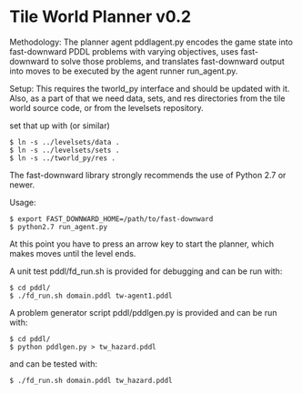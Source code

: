 Tile World Planner v0.2
=======================

Methodology:
The planner agent pddlagent.py encodes the game state into fast-downward PDDL
problems with varying objectives, uses fast-downward to solve those problems,
and translates fast-downward output into moves to be executed by the agent
runner run_agent.py.

Setup:
This requires the tworld_py interface and should be updated with it.  Also,
as a part of that we need data, sets, and res directories from the tile world
source code, or from the levelsets repository.

set that up with (or similar)

    $ ln -s ../levelsets/data .
    $ ln -s ../levelsets/sets .
    $ ln -s ../tworld_py/res .

The fast-downward library strongly recommends the use of Python 2.7 or newer.

Usage:

    $ export FAST_DOWNWARD_HOME=/path/to/fast-downward
    $ python2.7 run_agent.py

At this point you have to press an arrow key to start the planner, which makes
moves until the level ends.

A unit test pddl/fd_run.sh is provided for debugging and can be run with:

    $ cd pddl/
    $ ./fd_run.sh domain.pddl tw-agent1.pddl

A problem generator script pddl/pddlgen.py is provided and can be run with:

    $ cd pddl/
    $ python pddlgen.py > tw_hazard.pddl

and can be tested with:

    $ ./fd_run.sh domain.pddl tw_hazard.pddl
